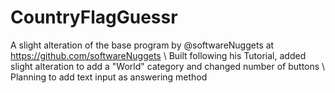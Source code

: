 # CountryFlagGuessr

A slight alteration of the base program by @softwareNuggets at https://github.com/softwareNuggets \\
Built following his Tutorial, added slight alteration to add a "World" category and changed number of buttons \\
Planning to add text input as answering method
